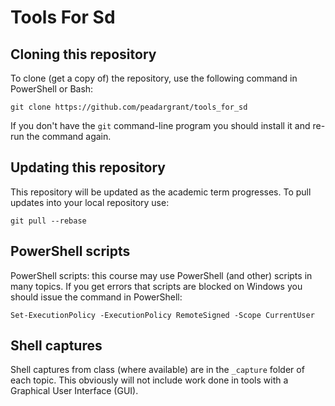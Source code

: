 # Tools For Sd

## Cloning this repository

To clone (get a copy of) the repository, use the following command in PowerShell or Bash:

	git clone https://github.com/peadargrant/tools_for_sd

If you don't have the `git` command-line program you should install it and re-run the command again.


## Updating this repository

This repository will be updated as the academic term progresses.
To pull updates into your local repository use:

	git pull --rebase


## PowerShell scripts

PowerShell scripts: this course may use PowerShell (and other) scripts in many topics.
If you get errors that scripts are blocked on Windows you should issue the command in PowerShell:

	Set-ExecutionPolicy -ExecutionPolicy RemoteSigned -Scope CurrentUser


## Shell captures

Shell captures from class (where available) are in the `_capture` folder of each topic.
This obviously will not include work done in tools with a Graphical User Interface (GUI).


